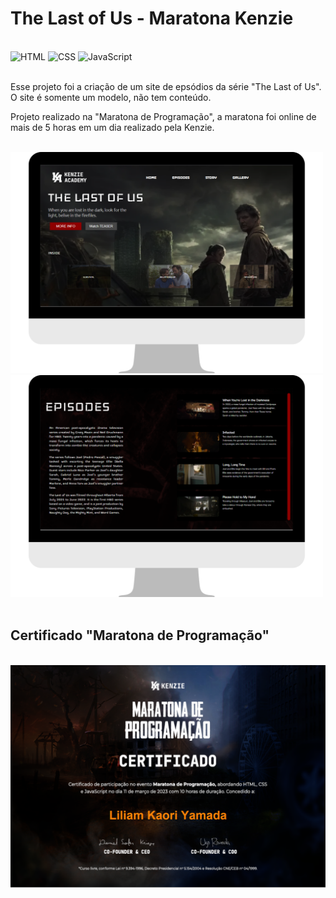 # The Last of Us - Maratona Kenzie

<div style="display: inline_block"><br/>
<img src="https://camo.githubusercontent.com/d63d473e728e20a286d22bb2226a7bf45a2b9ac6c72c59c0e61e9730bfe4168c/68747470733a2f2f696d672e736869656c64732e696f2f62616467652f48544d4c352d4533344632363f7374796c653d666f722d7468652d6261646765266c6f676f3d68746d6c35266c6f676f436f6c6f723d7768697465" alt="HTML">
<img src="https://camo.githubusercontent.com/3a0f693cfa032ea4404e8e02d485599bd0d192282b921026e89d271aaa3d7565/68747470733a2f2f696d672e736869656c64732e696f2f62616467652f435353332d3135373242363f7374796c653d666f722d7468652d6261646765266c6f676f3d63737333266c6f676f436f6c6f723d7768697465" alt="CSS">
<img src="https://img.shields.io/badge/JavaScript-F7DF1E?style=for-the-badge&logo=javascript&logoColor=black" alt="JavaScript">
</div>
<br>
<p>Esse projeto foi a criação de um site de epsódios da série "The Last of Us". O site é somente um modelo, não tem conteúdo.

Projeto realizado na "Maratona de Programação", a maratona foi online de mais de 5 horas em um dia realizado pela Kenzie.</p>

<br>
<div>
<img src="./img/DesktopView1.png" alt="desktop-screen1" width="500px">
<img src="./img/DesktopView2.png" alt="desktop-screen1" width="500px">
</div>
<br>

## Certificado "Maratona de Programação"

<br>
<img src="./img/certificado-maratona-de-programação.png" alt="certification">
